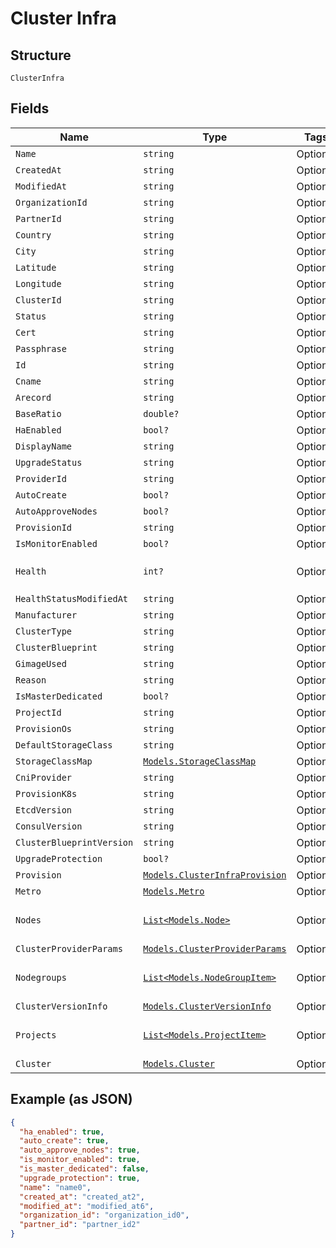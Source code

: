 
# Cluster Infra

## Structure

`ClusterInfra`

## Fields

| Name | Type | Tags | Description |
|  --- | --- | --- | --- |
| `Name` | `string` | Optional | - |
| `CreatedAt` | `string` | Optional | - |
| `ModifiedAt` | `string` | Optional | - |
| `OrganizationId` | `string` | Optional | - |
| `PartnerId` | `string` | Optional | - |
| `Country` | `string` | Optional | - |
| `City` | `string` | Optional | - |
| `Latitude` | `string` | Optional | - |
| `Longitude` | `string` | Optional | - |
| `ClusterId` | `string` | Optional | - |
| `Status` | `string` | Optional | - |
| `Cert` | `string` | Optional | - |
| `Passphrase` | `string` | Optional | - |
| `Id` | `string` | Optional | - |
| `Cname` | `string` | Optional | - |
| `Arecord` | `string` | Optional | - |
| `BaseRatio` | `double?` | Optional | - |
| `HaEnabled` | `bool?` | Optional | - |
| `DisplayName` | `string` | Optional | - |
| `UpgradeStatus` | `string` | Optional | - |
| `ProviderId` | `string` | Optional | - |
| `AutoCreate` | `bool?` | Optional | - |
| `AutoApproveNodes` | `bool?` | Optional | - |
| `ProvisionId` | `string` | Optional | - |
| `IsMonitorEnabled` | `bool?` | Optional | - |
| `Health` | `int?` | Optional | **Constraints**: `>= 0`, `<= 1024` |
| `HealthStatusModifiedAt` | `string` | Optional | - |
| `Manufacturer` | `string` | Optional | - |
| `ClusterType` | `string` | Optional | - |
| `ClusterBlueprint` | `string` | Optional | - |
| `GimageUsed` | `string` | Optional | - |
| `Reason` | `string` | Optional | - |
| `IsMasterDedicated` | `bool?` | Optional | - |
| `ProjectId` | `string` | Optional | - |
| `ProvisionOs` | `string` | Optional | - |
| `DefaultStorageClass` | `string` | Optional | - |
| `StorageClassMap` | [`Models.StorageClassMap`](../../doc/models/storage-class-map.md) | Optional | - |
| `CniProvider` | `string` | Optional | - |
| `ProvisionK8s` | `string` | Optional | - |
| `EtcdVersion` | `string` | Optional | - |
| `ConsulVersion` | `string` | Optional | - |
| `ClusterBlueprintVersion` | `string` | Optional | - |
| `UpgradeProtection` | `bool?` | Optional | - |
| `Provision` | [`Models.ClusterInfraProvision`](../../doc/models/cluster-infra-provision.md) | Optional | - |
| `Metro` | [`Models.Metro`](../../doc/models/metro.md) | Optional | - |
| `Nodes` | [`List<Models.Node>`](../../doc/models/node.md) | Optional | **Constraints**: *Maximum Items*: `100` |
| `ClusterProviderParams` | [`Models.ClusterProviderParams`](../../doc/models/cluster-provider-params.md) | Optional | - |
| `Nodegroups` | [`List<Models.NodeGroupItem>`](../../doc/models/node-group-item.md) | Optional | **Constraints**: *Maximum Items*: `100` |
| `ClusterVersionInfo` | [`Models.ClusterVersionInfo`](../../doc/models/cluster-version-info.md) | Optional | - |
| `Projects` | [`List<Models.ProjectItem>`](../../doc/models/project-item.md) | Optional | **Constraints**: *Maximum Items*: `100` |
| `Cluster` | [`Models.Cluster`](../../doc/models/cluster.md) | Optional | - |

## Example (as JSON)

```json
{
  "ha_enabled": true,
  "auto_create": true,
  "auto_approve_nodes": true,
  "is_monitor_enabled": true,
  "is_master_dedicated": false,
  "upgrade_protection": true,
  "name": "name0",
  "created_at": "created_at2",
  "modified_at": "modified_at6",
  "organization_id": "organization_id0",
  "partner_id": "partner_id2"
}
```


